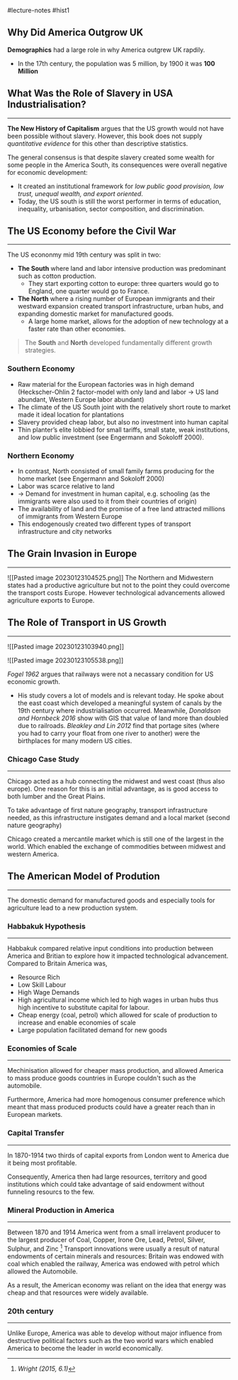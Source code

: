 #lecture-notes #hist1

## Why Did America Outgrow UK

**Demographics** had a large role in why America outgrew UK rapdily.

- In the 17th century, the population was 5 million, by 1900 it was **100 Million**

## What Was the Role of Slavery in USA Industrialisation?
---

**The New History of Capitalism** argues that the US growth would not have been possible without slavery. However, this book does not supply *quantitative evidence* for this other than descriptive statistics.

The general consensus is that despite slavery created some wealth for some people in the America South, its consequences were overall negative for economic development:

- It created an institutional framework for *low public good provision, low trust, unequal wealth, and export oriented*.
- Today, the US south is still the worst performer in terms of education, inequality, urbanisation, sector composition, and discrimination.

## The US Economy before the Civil War
---

The US econonmy mid 19th century was split in two:

- **The South** where land and labor intensive production was predominant such as cotton production.
	- They start exporting cotton to europe: three quarters would go to England, one quarter would go to France.
- **The North** where a rising number of European immigrants and their westward expansion created transport infrastructure, urban hubs, and expanding domestic market for manufactured goods.
	- A large home market, allows for the adoption of new technology at a faster rate than other economies.

> The **South** and **North** developed fundamentally different growth strategies.

### Southern Economy

- Raw material for the European factories was in high demand
(Heckscher-Ohlin 2 factor-model with only land and labor → US land
abundant, Western Europe labor abundant)
- The climate of the US South joint with the relatively short route to market
made it ideal location for plantations
- Slavery provided cheap labor, but also no investment into human capital
- Thin planter’s elite lobbied for small tariffs, small state, weak institutions,
and low public investment (see Engermann and Sokoloff 2000).

### Northern Economy
- In contrast, North consisted of small family farms producing for the home
market (see Engermann and Sokoloff 2000)
- Labor was scarce relative to land
- → Demand for investment in human capital, e.g. schooling (as the immigrants
were also used to it from their countries of origin)
- The availability of land and the promise of a free land attracted millions of
immigrants from Western Europe
- This endogenously created two different types of transport infrastructure and
city networks

## The Grain Invasion in Europe
---

![[Pasted image 20230123104525.png]]
The Northern and Midwestern states had a productive agriculture but not to the point they could overcome the transport costs Europe. However technological advancements allowed agriculture exports to Europe. 
## The Role of Transport in US Growth
---

![[Pasted image 20230123103940.png]]

![[Pasted image 20230123105538.png]]

*Fogel 1962* argues that railways were not a necassary condition for US economic growth.

- His study covers a lot of models and is relevant today. He spoke about the east coast which developed a meaningful system of canals by the 19th century where industrialisation occurred.
Meanwhile, *Donaldson and Hornbeck 2016* show with GIS that value of land more than doubled due to railroads.
*Bleakley and Lin 2012* find that portage sites (where you had to carry your float from one river to another) were the birthplaces for many modern US cities.
### Chicago Case Study
---
Chicago acted as a hub connecting the midwest and west coast (thus also europe). One reason for this is an initial advantage, as is good access to both lumber and the Great Plains.

To take advantage of first nature geography, transport infrastructure needed, as this infrastructure instigates demand and a local market (second nature geography)

Chicago created a mercantile market which is still one of the largest in the world. Which enabled the exchange of commodities between midwest and western America.

## The American Model of Prodution
---
The domestic demand for manufactured goods and especially tools for agriculture lead to a new production system. 

### Habbakuk Hypothesis
---
Habbakuk compared relative input conditions into production between America and Britian to explore how it impacted technological advancement. Compared to Britain America was, 
 - Resource Rich    
 - Low Skill Labour 
 - High Wage Demands
 - High agricultural income which led to high wages in urban hubs thus high incentive to substitute capital for labour.
 - Cheap energy (coal, petrol) which allowed for scale of production to increase and enable economies of scale
 - Large population facilitated demand for new goods

### Economies of Scale
---
Mechinisation allowed for cheaper mass production, and allowed America to mass produce goods countries in Europe couldn't such as the automobile. 

Furthermore, America had more homogenous consumer preference which meant that mass produced products could have a greater reach than in European markets.


### Capital Transfer
--- 
In 1870-1914 two thirds of capital exports from London went to America due it being most profitable. 

Consequently, America then had large resources, territory and good institutions which could take advantage of said endowment without funneling resourcs to the few.  

### Mineral Production in America
---
Between 1870 and 1914 America went from a small irrelavent producer to the largest producer of Coal, Copper, Irone Ore, Lead, Petrol, Silver, Sulphur, and Zinc [^1]
Transport innovations were usually a result of natural endowments of certain minerals and resources: Britain was endowed with coal which enabled the railway, America was endowed with petrol which allowed the Automobile.

As a result, the American economy was reliant on the idea that energy was cheap and that resources were widely available. 
[^1]: *Wright (2015, 6.1)*

### 20th century
--- 
Unlike Europe, America was able to develop without major influence from destructive political factors such as the two world wars which enabled America to become the leader in world economically. 